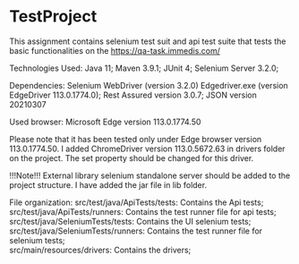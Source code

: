 # TestProject

This assignment contains selenium test suit and api test suite that tests the basic functionalities on the https://qa-task.immedis.com/ 

Technologies Used: Java 11; Maven 3.9.1; JUnit 4; Selenium Server 3.2.0;

Dependencies: Selenium WebDriver (version 3.2.0) Edgedriver.exe (version EdgeDriver 113.0.1774.0); Rest Assured version 3.0.7; JSON version 20210307

Used browser: Microsoft Edge version 113.0.1774.50

Please note that it has been tested only under Edge browser version 113.0.1774.50. I added ChromeDriver version 113.0.5672.63 in drivers folder on the project. The set property should be changed for this driver. 

!!!Note!!! External library selenium standalone server should be added to the project structure. I have added the jar file in lib folder. 

File organization: 
src/test/java/ApiTests/tests: Contains the Api tests; 
src/test/java/ApiTests/runners: Contains the test runner file for api tests; 
src/test/java/SeleniumTests/tests: Contains the UI selenium tests; 
src/test/java/SeleniumTests/runners: Contains the test runner file for selenium tests;  
src/main/resources/drivers: Contains the drivers;
